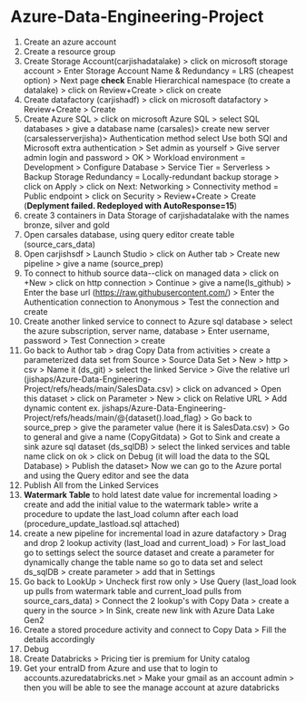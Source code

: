 # Azure-Data-Engineering-Project
1) Create an azure account
2) Create a resource group
3) Create Storage Account(carjishadatalake) > click on microsoft storage account > Enter Storage Account Name & Redundancy = LRS (cheapest option) > Next page **check** Enable Hierarchical namespace (to create a datalake) > click on Review+Create > click on create
4) Create datafactory (carjishadf) > click on microsoft datafactory > Review+Create > Create
5) Create Azure SQL > click on microsoft Azure SQL > select SQL databases > give a database name (carsales)> create new server (carsalesserverjisha)> Authentication method select Use both SQl and Microsoft extra authentication > Set admin as yourself > Give server admin login and password > OK > Workload environment = Development > Configure Database > Service Tier = Serverless > Backup Storage Redundancy = Locally-redundant backup storage > click on Apply > click on Next: Networking > Connectivity method = Public endpoint > click on Security > Review+Create > Create (**Deplyment failed. Redeployed with AutoResponse=15**)
6) create 3 containers in Data Storage of carjishadatalake with the names bronze, silver and gold
7) Open carsales database, using query editor create table (source_cars_data)
8) Open carjishsdf > Launch Studio > click on Auther tab > Create new pipeline > give a name (source_prep)
9) To connect to hithub source data--click on managed data > click on +New > click on http connection > Continue > give a name(ls_github) > Enter the base url (https://raw.githubusercontent.com/) > Enter the Authentication connection to Anonymous > Test the connection and create
10) Create another linked service to connect to Azure sql database > select the azure subscription, server name, database > Enter username, password > Test Connection > create
11) Go back to Author tab > drag Copy Data from activities > create a parameterized data set from Source > Source Data Set > New > http > csv > Name it (ds_git) > select the linked Service > Give the relative url (jishaps/Azure-Data-Engineering-Project/refs/heads/main/SalesData.csv) > click on advanced > Open this dataset > click on Parameter > New > click on Relative URL > Add dynamic content ex. jishaps/Azure-Data-Engineering-Project/refs/heads/main/@{dataset().load_flag} > Go back to source_prep > give the parameter value (here it is SalesData.csv) > Go to general and give a name (CopyGitdata) > Got to Sink and create a sink azure sql dataset (ds_sqlDB) > select the linked services and table name click on ok > click on Debug (it will load the data to the SQL Database) > Publish the dataset> Now we can go to the Azure portal and using the Query editor and see the data
12) Publish All from the Linked Services
13) **Watermark Table** to hold latest date value for incremental loading > create and add the initial value to the watermark table> write a procedure to update the last_load column after each load (procedure_update_lastload.sql attached)
14) create a new pipeline for incremental load in azure datafactory > Drag and drop 2 lookup activity (last_load and current_load) > For last_load go to settings select the source dataset and create a parameter for dynamically change the table name so go to data set and select ds_sqlDB > create parameter > add that in Settings
15) Go back to LookUp > Uncheck first row only > Use Query (last_load look up pulls from watermark table and current_load pulls from source_cars_data) > Connect the 2 lookup's with Copy Data > create a query in the source > In Sink, create new link with Azure Data Lake Gen2
16) Create a stored procedure activity and connect to Copy Data > Fill the details accordingly
17) Debug
18) Create Databricks > Pricing tier is premium for Unity catalog
19) Get your entraID from Azure and use that to login to accounts.azuredatabricks.net > Make your gmail as an account admin > then you will be able to see the manage account at azure databricks
